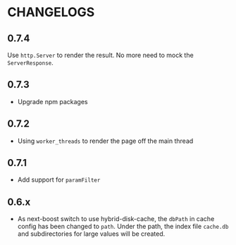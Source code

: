 # CHANGELOGS

## 0.7.4

Use `http.Server` to render the result. No more need to mock the `ServerResponse`.

## 0.7.3

- Upgrade npm packages

## 0.7.2

- Using `worker_threads` to render the page off the main thread

## 0.7.1

- Add support for `paramFilter`

## 0.6.x

- As next-boost switch to use hybrid-disk-cache, the `dbPath` in cache config has been changed to `path`. Under the path, the index file `cache.db` and subdirectories for large values will be created.


